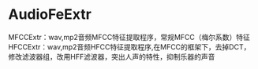 # AudioFeExtr
MFCCExtr：wav,mp2音频MFCC特征提取程序，常规MFCC（梅尔系数）特征
HFCCExtr：wav,mp2音频HFCC特征提取程序,在MFCC的框架下，去掉DCT，修改滤波器组，改用HFF滤波器，突出人声的特性，抑制乐器的声音
